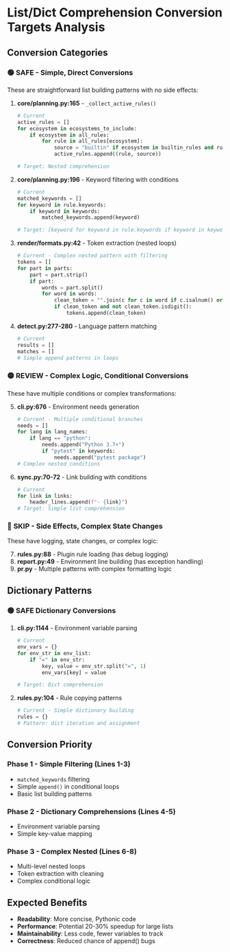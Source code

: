 # List/Dict Comprehension Conversion Targets Analysis

## Conversion Categories

### 🟢 **SAFE** - Simple, Direct Conversions
These are straightforward list building patterns with no side effects:

1. **core/planning.py:165** - `_collect_active_rules()`
   ```python
   # Current
   active_rules = []
   for ecosystem in ecosystems_to_include:
       if ecosystem in all_rules:
           for rule in all_rules[ecosystem]:
               source = "builtin" if ecosystem in builtin_rules and rule in builtin_rules[ecosystem] else "plugin"
               active_rules.append((rule, source))
   
   # Target: Nested comprehension
   ```

2. **core/planning.py:196** - Keyword filtering with conditions
   ```python
   # Current
   matched_keywords = []
   for keyword in rule.keywords:
       if keyword in keywords:
           matched_keywords.append(keyword)
   
   # Target: [keyword for keyword in rule.keywords if keyword in keywords]
   ```

3. **render/formats.py:42** - Token extraction (nested loops)
   ```python
   # Current - Complex nested pattern with filtering
   tokens = []
   for part in parts:
       part = part.strip()
       if part:
           words = part.split()
           for word in words:
               clean_token = "".join(c for c in word if c.isalnum() or c in "-_")
               if clean_token and not clean_token.isdigit():
                   tokens.append(clean_token)
   ```

4. **detect.py:277-280** - Language pattern matching
   ```python
   # Current
   results = []
   matches = []
   # Simple append patterns in loops
   ```

### 🟡 **REVIEW** - Complex Logic, Conditional Conversions  
These have multiple conditions or complex transformations:

5. **cli.py:676** - Environment needs generation
   ```python
   # Current - Multiple conditional branches
   needs = []
   for lang in lang_names:
       if lang == "python":
           needs.append("Python 3.7+")
           if "pytest" in keywords:
               needs.append("pytest package")
   # Complex nested conditions
   ```

6. **sync.py:70-72** - Link building with conditions
   ```python  
   # Current
   for link in links:
       header_lines.append(f"- {link}")
   # Target: Simple list comprehension
   ```

### 🔴 **SKIP** - Side Effects, Complex State Changes
These have logging, state changes, or complex logic:

7. **rules.py:88** - Plugin rule loading (has debug logging)
8. **report.py:49** - Environment line building (has exception handling)  
9. **pr.py** - Multiple patterns with complex formatting logic

## Dictionary Patterns

### 🟢 **SAFE** Dictionary Conversions

1. **cli.py:1144** - Environment variable parsing
   ```python
   # Current
   env_vars = {}
   for env_str in env_list:
       if "=" in env_str:
           key, value = env_str.split("=", 1)
           env_vars[key] = value
   
   # Target: Dict comprehension
   ```

2. **rules.py:104** - Rule copying patterns
   ```python
   # Current - Simple dictionary building
   rules = {}
   # Pattern: dict iteration and assignment
   ```

## Conversion Priority

### Phase 1 - Simple Filtering (Lines 1-3)
- `matched_keywords` filtering
- Simple `append()` in conditional loops
- Basic list building patterns

### Phase 2 - Dictionary Comprehensions (Lines 4-5)  
- Environment variable parsing
- Simple key-value mapping

### Phase 3 - Complex Nested (Lines 6-8)
- Multi-level nested loops
- Token extraction with cleaning
- Complex conditional logic

## Expected Benefits

- **Readability**: More concise, Pythonic code
- **Performance**: Potential 20-30% speedup for large lists
- **Maintainability**: Less code, fewer variables to track
- **Correctness**: Reduced chance of append() bugs